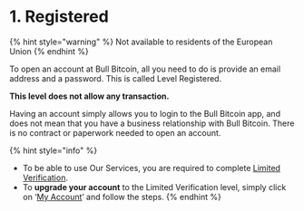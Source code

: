 # 1. Registered



{% hint style="warning" %}
Not available to residents of the European Union
{% endhint %}

To open an account at Bull Bitcoin, all you need to do is provide an email address and a password. This is called Level Registered.&#x20;

**This level does not allow any transaction.**

Having an account simply allows you to login to the Bull Bitcoin app, and does not mean that you have a business relationship with Bull Bitcoin. There is no contract or paperwork needed to open an account.

{% hint style="info" %}
* To be able to use Our Services, you are required to complete [Limited Verification](../../../en/how-to-get-verified/verification-basics/2.-limited/).&#x20;
* To **upgrade your account** to the Limited Verification level, simply click on ‘[My Account](https://bullbitcoin.com/user)’ and follow the steps.&#x20;
{% endhint %}

